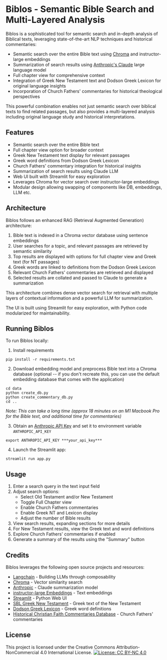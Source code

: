 # Biblos - Semantic Bible Search and Multi-Layered Analysis

Biblos is a sophisticated tool for semantic search and in-depth analysis of Biblical texts, leveraging state-of-the-art NLP techniques and historical commentaries:

- Semantic search over the entire Bible text using [Chroma](https://github.com/chroma-core/chroma) and instructor-large embeddings
- Summarization of search results using [Anthropic's Claude](https://www.anthropic.com/) large language model
- Full chapter view for comprehensive context
- Integration of Greek New Testament text and Dodson Greek Lexicon for original language insights
- Incorporation of Church Fathers' commentaries for historical theological perspectives

This powerful combination enables not just semantic search over biblical texts to find related passages, but also provides a multi-layered analysis including original language study and historical interpretations.

## Features

- Semantic search over the entire Bible text
- Full chapter view option for broader context
- Greek New Testament text display for relevant passages
- Greek word definitions from Dodson Greek Lexicon
- Church Fathers' commentary integration for historical insights
- Summarization of search results using Claude LLM
- Web UI built with Streamlit for easy exploration
- Leverages Chroma for vector search over instructor-large embeddings
- Modular design allowing swapping of components like DB, embeddings, LLM etc.

## Architecture

Biblos follows an enhanced RAG (Retrieval Augmented Generation) architecture:

1. Bible text is indexed in a Chroma vector database using sentence embeddings
2. User searches for a topic, and relevant passages are retrieved by semantic similarity
3. Top results are displayed with options for full chapter view and Greek text (for NT passages)
4. Greek words are linked to definitions from the Dodson Greek Lexicon
5. Relevant Church Fathers' commentaries are retrieved and displayed
6. Selected results are collated and passed to Claude to generate a summarization

This architecture combines dense vector search for retrieval with multiple layers of contextual information and a powerful LLM for summarization.

The UI is built using Streamlit for easy exploration, with Python code modularized for maintainability.

## Running Biblos

To run Biblos locally:

1. Install requirements

```
pip install -r requirements.txt
```

2. Download embedding model and preprocess Bible text into a Chroma database (optional -- if you don't recreate this, you can use the default embedding database that comes with the application)

```
cd data
python create_db.py
python create_commentary_db.py
cd ..
```
_Note: This can take a long time (approx 18 minutes on an M1 Macbook Pro for the Bible text, and additional time for commentaries)_

3. Obtain an [Anthropic API Key](https://docs.anthropic.com/claude/reference/getting-started-with-the-api) and set it to environment variable `ANTHROPIC_API_KEY`

```
export ANTHROPIC_API_KEY ***your_api_key***
```

4. Launch the Streamlit app:

```
streamlit run app.py
```

## Usage

1. Enter a search query in the text input field
2. Adjust search options:
   - Select Old Testament and/or New Testament
   - Toggle Full Chapter view
   - Enable Church Fathers commentaries
   - Enable Greek NT and Lexicon display
   - Adjust the number of Bible results
3. View search results, expanding sections for more details
4. For New Testament results, view the Greek text and word definitions
5. Explore Church Fathers' commentaries if enabled
6. Generate a summary of the results using the "Summary" button

## Credits

Biblos leverages the following open source projects and resources:

- [Langchain](https://github.com/langchain-ai/langchain) - Building LLMs through composability
- [Chroma](https://github.com/chroma-core/chroma) - Vector similarity search
- [Anthropic](https://www.anthropic.com/) - Claude summarization model
- [instructor-large Embeddings](https://huggingface.co/hkunlp/instructor-large) - Text embeddings
- [Streamlit](https://streamlit.io/) - Python Web UI
- [SBL Greek New Testament](https://www.sblgnt.com/) - Greek text of the New Testament
- [Dodson Greek Lexicon](https://github.com/biblicalhumanities/Dodson-Greek-Lexicon) - Greek word definitions
- [Historical Christian Faith Commentaries Database](https://github.com/HistoricalChristianFaith/Commentaries-Database) - Church Fathers' commentaries

## License
This project is licensed under the Creative Commons Attribution-NonCommercial 4.0 International License. 
[![License: CC BY-NC 4.0](https://img.shields.io/badge/License-CC%20BY--NC%204.0-lightgrey.svg)](https://creativecommons.org/licenses/by-nc/4.0/)
